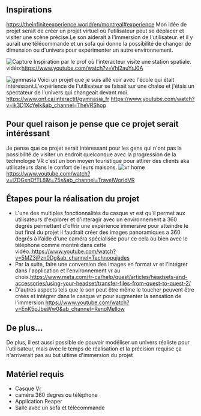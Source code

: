 ## Inspirations 

https://theinfiniteexperience.world/en/montreal#experience
Mon idée de projet serait de créer un projet virtuel où l'utilisateur peut se déplacer et visiter une scène précise.Le son aiderait à l'immersion de l'utilisateur. et il y aurait une télécommande et un sofa  qui donne la possibilité de changer de dimension ou d'univers pour expérimenter un autre environnement.



![Capture](https://github.com/73Gabriel/Test-test-party/assets/113635462/360d218b-0f0a-4d24-9ea0-766d50004fb5) 
Inspiration par le prof où l'interacteur visite une station spatiale.
vidéo:https://www.youtube.com/watch?v=Vhj2auYrJ0A


![gymnasia](https://github.com/73Gabriel/Test-test-party/assets/113635462/3b06e476-7edb-4933-a2b8-451678066fe2)
Voici un projet que je suis allé voir avec l'école qui était intéressant.L'expérience de l'utilisateur se faisait  sur une chaise et j'étais un spectateur de l'univers qui changeait devant moi.
https://www.onf.ca/interactif/gymnasia_fr
https://www.youtube.com/watch?v=lk3D1XcYelk&ab_channel=TheVRShop

## Pour quel raison je pense que ce projet serait intéréssant
Je pense que ce projet serait intéressant pour les gens qui n'ont pas la possibilité de visiter un endroit quelconque avec la progression de la technologie VR c'est un bon moyen touristique pour attirer des clients aka utilisateurs  dans le confort de leurs maisons.
![vr home](https://github.com/73Gabriel/Test-test-party/assets/113635462/994d9022-4f7b-4871-ade6-f000231427f5)
https://www.youtube.com/watch?v=l7DGxnDfTL8&t=75s&ab_channel=TravelWorldVR
## Étapes pour la réalisation du projet
* L'une des multiples fonctionnalités du casque vr  est qu'il permet aux utilisateurs d'explorer et d'interagir avec un environnement a 360 degrés permettant d'offrir une expérience immersive pour atteindre le but final du projet il faudrait créer des images panoramiques a 360 degrés à l'aide d'une caméra spécialisée pour ce cela ou bien avec le téléphone comme montré dans cette vidéo.:https://www.youtube.com/watch?v=5MZ3jPzn0Dg&ab_channel=Technopujades
* Par la suite, faire une conversion des images en format vr et l'intégrer dans l'application et l'environnement vr au choix.https://www.meta.com/fr-ca/help/quest/articles/headsets-and-accessories/using-your-headset/transfer-files-from-quest-to-quest-2/
* D'autres aspects tels que le son peut être même le toucher peuvent être créés et intégrer dans le casque vr pour augmenter la sensation de l'immersion https://www.youtube.com/watch?v=EnK5pJbeWw0&ab_channel=RenoMellow
## De plus...
De plus, il est aussi possible de pouvoir modéliser un univers réaliste pour l'utilisateur, mais avec le temps de réalisation et la précision requise ça n'arriverait pas au but ultime d'immersion du projet
## Matériel requis
* Casque Vr
* caméra 360 degres ou téléphone
* Application Reaper
* Salle avec un sofa et télécommande

  

